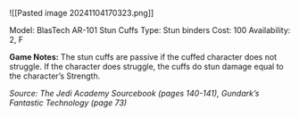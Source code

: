 ![[Pasted image 20241104170323.png]]

Model: BlasTech AR-101 Stun
Cuffs
Type: Stun binders
Cost: 100
Availability: 2, F

**Game Notes:**
The stun cuffs are passive if the cuffed character does not struggle. If the character does struggle, the cuffs do stun damage equal to the character’s Strength.

*Source: The Jedi Academy Sourcebook (pages 140-141), Gundark’s Fantastic Technology (page 73)*